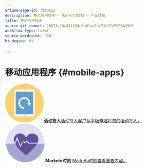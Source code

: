 ```yaml
---
unique-page-id: 7516612
description: 移动应用程序 — Marketo文档 — 产品文档
title: 移动应用程序
source-git-commit: 26573c20c411208e5a01aa7ec73a97e7208b35d5
workflow-type: tm+mt
source-wordcount: '38'
ht-degree: 0%

---
```



# 移动应用程序 {#mobile-apps}

**![活动签入](assets/mobile-checkin-icon.png)活动签入**&#x200B;[活动签入客户从平板电脑将您的活动签入。](https://docs.marketo.com/display/DOCS/Event+Check-in)     **&#x200B; ![Marketo时刻](assets/moments-icon.png)Marketo时刻** [Marketo时刻查看重要内容。](https://docs.marketo.com/display/DOCS/Marketo+Moments)
